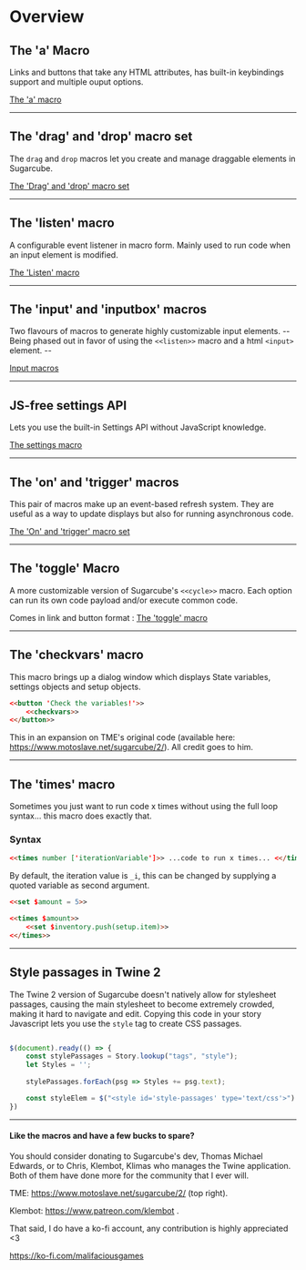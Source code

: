 # Overview #

## The 'a' Macro ##

Links and buttons that take any HTML attributes, has built-in keybindings support and multiple ouput options.

[The 'a' macro](a-macro/a-macro.md)

***

## The 'drag' and 'drop' macro set ##

The `drag` and `drop` macros let you create and manage draggable elements in Sugarcube.

[The 'Drag' and 'drop' macro set](drag-drop-macro/drag-drop-macro.md)

***

## The 'listen' macro ##

A configurable event listener in macro form. Mainly used to run code when an input element is modified.

[The 'Listen' macro](listen-macro/listen-macro.md)

***

## The 'input' and 'inputbox' macros ##

Two flavours of macros to generate highly customizable input elements.
-- Being phased out in favor of using the `<<listen>>` macro and a html `<input>` element. --

[Input macros](input-macros/sc-input.md)

***

## JS-free settings API ##

Lets you use the built-in Settings API without JavaScript knowledge.

[The settings macro](sc-settings/sc-settings.md)

***

## The 'on' and 'trigger' macros ##

This pair of macros make up an event-based refresh system. They are useful as a way to update displays but also for running asynchronous code.

[The 'On' and 'trigger' macro set](on-macro/on-macro.md)

***

## The 'toggle' Macro ##

A more customizable version of Sugarcube's `<<cycle>>` macro. Each option can run its own code payload and/or execute common code. 

Comes in link and button format : [The 'toggle' macro](toggle-macro/toggle-macro.md)

***

## The 'checkvars' macro ##

This macro brings up a dialog window which displays State variables, settings objects and setup objects.

```html
<<button 'Check the variables!'>>
	<<checkvars>>
<</button>>
```

This in an expansion on TME's original code (available here: https://www.motoslave.net/sugarcube/2/). All credit goes to him.

***

## The 'times' macro ##

Sometimes you just want to run code x times without using the full loop syntax... this macro does exactly that.

### Syntax ###

```html
<<times number ['iterationVariable']>> ...code to run x times... <</times>>
```

By default, the iteration value is `_i`, this can be changed by supplying a quoted variable as second argument.

```html
<<set $amount = 5>>

<<times $amount>>
	<<set $inventory.push(setup.item)>>
<</times>>
```

***

## Style passages in Twine 2 ##

The Twine 2 version of Sugarcube doesn't natively allow for stylesheet passages, causing the main stylesheet to become extremely crowded, making it hard to navigate and edit.
Copying this code in your story Javascript lets you use the `style` tag to create CSS passages.
```js

$(document).ready(() => {
    const stylePassages = Story.lookup("tags", "style");
    let Styles = '';
    
    stylePassages.forEach(psg => Styles += psg.text);

    const styleElem = $("<style id='style-passages' type='text/css'>").text(Styles).appendTo('head');
})
```

***

#### Like the macros and have a few bucks to spare? ####

You should consider donating to Sugarcube's dev, Thomas Michael Edwards, or to Chris, Klembot, Klimas who manages the Twine application. Both of them have done more for the community that I ever will.

TME: https://www.motoslave.net/sugarcube/2/ (top right).

Klembot: https://www.patreon.com/klembot .

That said, I do have a ko-fi account, any contribution is highly appreciated <3

https://ko-fi.com/malifaciousgames
